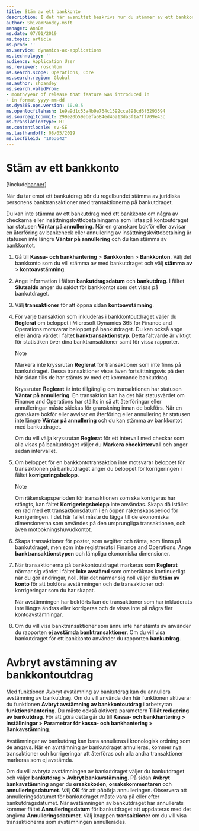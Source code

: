 ```yaml
---
title: Stäm av ett bankkonto
description: I det här avsnittet beskrivs hur du stämmer av ett bankkonto.
author: ShivamPandey-msft
manager: AnnBe
ms.date: 07/01/2019
ms.topic: article
ms.prod: ''
ms.service: dynamics-ax-applications
ms.technology: ''
audience: Application User
ms.reviewer: roschlom
ms.search.scope: Operations, Core
ms.search.region: Global
ms.author: shpandey
ms.search.validFrom:
- month/year of release that feature was introduced in
- in format yyyy-mm-dd
ms.dyn365.ops.version: 10.0.5
ms.openlocfilehash: 1e9a9d1c53a4b9e764c1592cca898cd6f3293594
ms.sourcegitcommit: 299e20b59ebefa584ed46a13da3f1a7ff709e43c
ms.translationtype: HT
ms.contentlocale: sv-SE
ms.lasthandoff: 08/05/2019
ms.locfileid: "1863642"
---
```

# <a name="reconcile-a-bank-account"></a>Stäm av ett bankkonto

[!include[banner](../includes/banner.md)]

När du tar emot ett bankutdrag bör du regelbundet stämma av juridiska personens banktransaktioner med transaktionerna på bankutdraget.

Du kan inte stämma av ett bankutdrag med ett bankkonto om några av checkarna eller insättningskvittobetalningarna som listas på kontoutdraget har statusen **Väntar på annullering**. När en granskare bokför eller avvisar en återföring av bankcheck eller annullering av insättningskvittobetalning är statusen inte längre **Väntar på annullering** och du kan stämma av bankkontot.

1.  Gå till **Kassa- och bankhantering** \> **Bankkonton** \> **Bankkonton**. Välj det bankkonto som du vill stämma av med bankutdraget och välj **stämma av** > **kontoavstämning**.

2.  Ange information i fälten **bankutdragsdatum** och **bankutdrag**. I fältet **Slutsaldo** anger du saldot för bankkontot som det visas på bankutdraget.

3.  Välj **transaktioner** för att öppna sidan **kontoavstämning**.

4.  För varje transaktion som inkluderas i bankkontoutdraget väljer du **Reglerat** om beloppet i Microsoft Dynamics 365 for Finance and Operations motsvarar beloppet på bankutdraget. Du kan också ange eller ändra värdet i fältet **banktransaktionstyp**. Detta fältvärde är viktigt för statistiken över dina banktransaktioner samt för vissa rapporter.
    

    > [!NOTE]
    > <P>Markera inte kryssrutan <STRONG>Reglerat</STRONG> för transaktioner som inte finns på bankutdraget. Dessa transaktioner visas även fortsättningsvis på den här sidan tills de har stämts av med ett kommande bankutdrag.</P>
    > <P>Kryssrutan <STRONG>Reglerat</STRONG> är inte tillgänglig om transaktionen har statusen <STRONG>Väntar på annullering</STRONG>. En transaktion kan ha det här statusvärdet om Finance and Operations har ställts in så att återföringar eller annulleringar måste skickas för granskning innan de bokförs. När en granskare bokför eller avvisar en återföring eller annullering är statusen inte längre <STRONG>Väntar på annullering</STRONG> och du kan stämma av bankkontot med bankutdraget.</P>

    
    Om du vill välja kryssrutan **Reglerat** för ett intervall med checkar som alla visas på bankutdraget väljer du **Markera checkintervall** och anger sedan intervallet.

5.  Om beloppet för en bankkontotransaktion inte motsvarar beloppet för transaktionen på bankutdraget anger du beloppet för korrigeringen i fältet **korrigeringsbelopp**.
    

    > [!NOTE]
    > <P>Om räkenskapsperioden för transaktionen som ska korrigeras har stängts, kan fältet <STRONG>Korrigeringsbelopp</STRONG> inte användas. Skapa då istället en rad med ett transaktionsdatum i en öppen räkenskapsperiod för korrigeringen. I det här fallet måste du lägga till de ekonomiska dimensionerna som användes på den ursprungliga transaktionen, och även motbokningshuvudkontot.</P>



6.  Skapa transaktioner för poster, som avgifter och ränta, som finns på bankutdraget, men som inte registrerats i Finance and Operations. Ange **banktransaktionstypen** och lämpliga ekonomiska dimensioner.

7.  När transaktionerna på bankkontoutdraget markeras som **Reglerat** närmar sig värdet i fältet **Icke avstämd** som omberäknas kontinuerligt när du gör ändringar, noll. När det närmar sig noll väljer du **Stäm av konto** för att bokföra avstämningen och de transaktioner och korrigeringar som du har skapat.
    
    När avstämningen har bokförts kan de transaktioner som har inkluderats inte längre ändras eller korrigeras och de visas inte på några fler kontoavstämningar.

8.  Om du vill visa banktransaktioner som ännu inte har stämts av använder du rapporten **ej avstämda banktransaktioner**. Om du vill visa bankutdraget för ett bankkonto använder du rapporten **bankutdrag**.

# <a name="cancel-bank-statement-reconciliation"></a>Avbryt avstämning av bankkontoutdrag 

Med funktionen Avbryt avstämning av bankutdrag kan du annullera avstämning av bankutdrag. Om du vill använda den här funktionen aktiverar du funktionen **Avbryt avstämning av bankkontoutdrag** i arbetsytan **funktionshantering**. Du måste också aktivera parametern **Tillåt redigering av bankutdrag**. För att göra detta går du till **Kassa- och bankhantering > Inställningar > Parametrar för kassa- och bankhantering > Bankavstämning**.
 
Avstämningar av bankutdrag kan bara annulleras i kronologisk ordning som de angavs. När en avstämning av bankutdraget annulleras, kommer nya transaktioner och korrigeringar att återföras och alla andra transaktioner markeras som ej avstämda.
 
Om du vill avbryta avstämningen av bankutdraget väljer du bankutdraget och väljer **bankutdrag > Avbryt bankavstämning**. På sidan **Avbryt bankavstämning** anger du **orsakskoden**, **orsakskommentaren** och **annulleringsdatumet**. Välj **OK** för att påbörja annulleringen. Observera att annulleringsdatumet för bankutdraget måste vara på eller efter bankutdragsdatumet. När avstämningen av bankutdraget har annullerats kommer fältet **Annulleringsdatum** för bankutdraget att uppdateras med det angivna **Annulleringsdatumet**. Välj knappen **transaktioner** om du vill visa transaktionerna som avstämningen annullerades.
